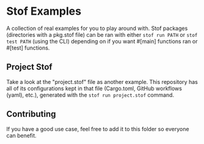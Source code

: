 # Stof Examples
A collection of real examples for you to play around with. Stof packages (directories with a pkg.stof file) can be ran with either `stof run PATH` or `stof test PATH` (using the CLI) depending on if you want #[main] functions ran or #[test] functions.

## Project Stof
Take a look at the "project.stof" file as another example. This repository has all of its configurations kept in that file (Cargo.toml, GitHub workflows (yaml), etc.), generated with the `stof run project.stof` command.

## Contributing
If you have a good use case, feel free to add it to this folder so everyone can benefit.
